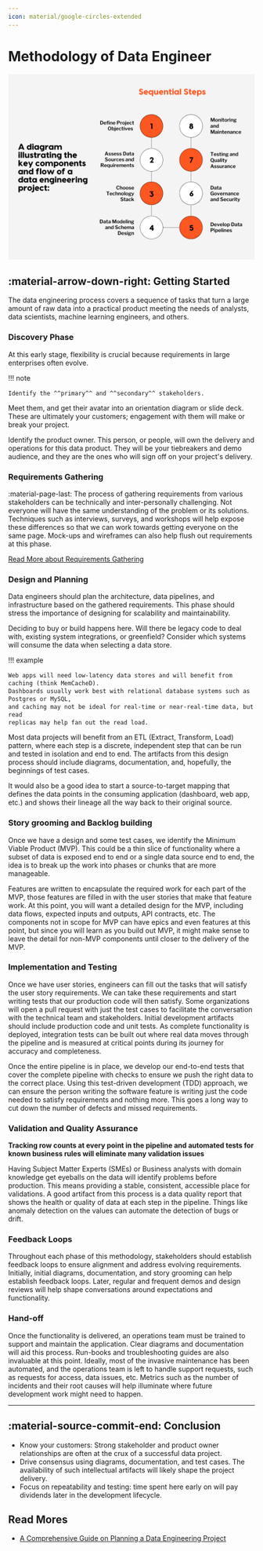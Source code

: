 ```yaml
---
icon: material/google-circles-extended
---
```


# Methodology of Data Engineer

![Key components and flow of a data engineering project](./img/the-key-components-and-flow-of-a-data-engineering-project.png)

## :material-arrow-down-right: Getting Started

The data engineering process covers a sequence of tasks that turn a large amount
of raw data into a practical product meeting the needs of analysts, data scientists,
machine learning engineers, and others.

### Discovery Phase

At this early stage, flexibility is crucial because requirements in large
enterprises often evolve.

!!! note

    Identify the ^^primary^^ and ^^secondary^^ stakeholders.

Meet them, and get their avatar into an orientation diagram or slide deck.
These are ultimately your customers; engagement with them will make or break
your project.

Identify the product owner. This person, or people, will own the delivery and
operations for this data product. They will be your tiebreakers and demo audience,
and they are the ones who will sign off on your project's delivery.

### Requirements Gathering

:material-page-last: The process of gathering requirements from various stakeholders
can be technically and inter-personally challenging.
Not everyone will have the same understanding of the problem or its solutions.
Techniques such as interviews, surveys, and workshops will help expose these
differences so that we can work towards getting everyone on the same page.
Mock-ups and wireframes can also help flush out requirements at this phase.

[Read More about Requirements Gathering](./requirements-gathering.md)

### Design and Planning

Data engineers should plan the architecture, data pipelines, and infrastructure
based on the gathered requirements. This phase should stress the importance of
designing for scalability and maintainability.

Deciding to buy or build happens here. Will there be legacy code to deal with,
existing system integrations, or greenfield? Consider which systems will consume
the data when selecting a data store.

!!! example

    Web apps will need low-latency data stores and will benefit from caching (think MemCacheD).
    Dashboards usually work best with relational database systems such as Postgres or MySQL,
    and caching may not be ideal for real-time or near-real-time data, but read
    replicas may help fan out the read load.

Most data projects will benefit from an ETL (Extract, Transform, Load) pattern,
where each step is a discrete, independent step that can be run and tested in
isolation and end to end.
The artifacts from this design process should include diagrams, documentation,
and, hopefully, the beginnings of test cases.

It would also be a good idea to start a source-to-target mapping that defines
the data points in the consuming application (dashboard, web app, etc.) and shows
their lineage all the way back to their original source.

### Story grooming and Backlog building

Once we have a design and some test cases, we identify the Minimum Viable Product (MVP).
This could be a thin slice of functionality where a subset of data is exposed
end to end or a single data source end to end, the idea is to break up the work
into phases or chunks that are more manageable.

Features are written to encapsulate the required work for each part of the MVP,
those features are filled in with the user stories that make that feature work.
At this point, you will want a detailed design for the MVP, including data flows,
expected inputs and outputs, API contracts, etc.
The components not in scope for MVP can have epics and even features at this point,
but since you will learn as you build out MVP, it might make sense to leave the
detail for non-MVP components until closer to the delivery of the MVP.

### Implementation and Testing

Once we have user stories, engineers can fill out the tasks that will satisfy
the user story requirements.
We can take these requirements and start writing tests that our production code
will then satisfy.
Some organizations will open a pull request with just the test cases to facilitate
the conversation with the technical team and stakeholders.
Initial development artifacts should include production code and unit tests.
As complete functionality is deployed, integration tests can be built out where
real data moves through the pipeline and is measured at critical points during
its journey for accuracy and completeness.

Once the entire pipeline is in place, we develop our end-to-end tests that cover
the complete pipeline with checks to ensure we push the right data to the correct
place. Using this test-driven development (TDD) approach, we can ensure the person
writing the software feature is writing just the code needed to satisfy requirements
and nothing more. This goes a long way to cut down the number of defects and missed
requirements.

### Validation and Quality Assurance

**Tracking row counts at every point in the pipeline and automated tests for known
business rules will eliminate many validation issues**

Having Subject Matter Experts (SMEs) or Business analysts with domain knowledge
get eyeballs on the data will identify problems before production.
This means providing a stable, consistent, accessible place for validations.
A good artifact from this process is a data quality report that shows the health
or quality of data at each step in the pipeline. Things like anomaly detection
on the values can automate the detection of bugs or drift.

### Feedback Loops

Throughout each phase of this methodology, stakeholders should establish feedback
loops to ensure alignment and address evolving requirements.
Initially, initial diagrams, documentation, and story grooming can help establish
feedback loops. Later, regular and frequent demos and design reviews will help
shape conversations around expectations and functionality.

### Hand-off

Once the functionality is delivered, an operations team must be trained to
support and maintain the application. Clear diagrams and documentation will
aid this process. Run-books and troubleshooting guides are also invaluable at
this point. Ideally, most of the invasive maintenance has been automated,
and the operations team is left to handle support requests, such as requests for
access, data issues, etc. Metrics such as the number of incidents and their root
causes will help illuminate where future development work might need to happen.

---

## :material-source-commit-end: Conclusion

- Know your customers: Strong stakeholder and product owner relationships are
  often at the crux of a successful data project.
- Drive consensus using diagrams, documentation, and test cases.
  The availability of such intellectual artifacts will likely shape the project
  delivery.
- Focus on repeatability and testing: time spent here early on will pay dividends
  later in the development lifecycle.


## Read Mores

- [A Comprehensive Guide on Planning a Data Engineering Project](https://www.fissionlabs.com/blog-posts/a-comprehensive-guide-on-planning-a-data-engineering-project)
